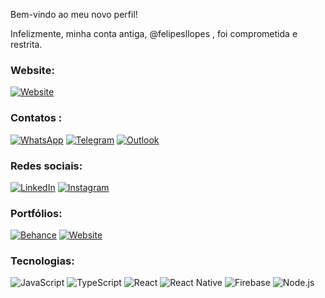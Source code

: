 Bem-vindo ao meu novo perfil!

Infelizmente, minha conta antiga, @felipesllopes , foi comprometida e restrita. 

### Website:

[![Website](https://img.shields.io/badge/felipelopesdev.com.br-0078D4?logo=internet-explorer&logoColor=white)](https://felipelopesdev.com.br)


### Contatos <a name="contact"></a>: 

[![WhatsApp](https://img.shields.io/badge/WhatsApp-25D366?logo=whatsapp&logoColor=white)](https://wa.me/5521970733224)
[![Telegram](https://img.shields.io/badge/Telegram-2CA5E0?logo=telegram&logoColor=white)](https://t.me/Felipesllopes)
[![Outlook](https://img.shields.io/badge/Outlook-0078D4?logo=microsoft-outlook&logoColor=white)](mailto:contato@felipelopesdev.com.br)

### Redes sociais:

[![LinkedIn](https://img.shields.io/badge/LinkedIn-blue?logo=linkedin)](https://linkedin.com/in/felipe-lopes-b76075200/)
[![Instagram](https://img.shields.io/badge/Instagram-E4405F?logo=instagram&logoColor=white)](https://instagram.com/felipesl.dev)

### Portfólios:

[![Behance](https://img.shields.io/badge/Behance-1769ff?logo=behance&logoColor=white)](https://www.behance.net/felipesllopes)
[![Website](https://img.shields.io/badge/Websites-0078D4?logo=internet-explorer&logoColor=white)](https://felipelopesdev.com.br/#portfolio)

### Tecnologias:

![JavaScript](https://img.shields.io/badge/JavaScript-F7DF1E?logo=javascript&logoColor=black)
![TypeScript](https://img.shields.io/badge/TypeScript-007ACC?logo=typescript&logoColor=white)
![React](https://img.shields.io/badge/React-20232A?logo=react&logoColor=61DAFB)
![React Native](https://img.shields.io/badge/React_Native-20232A?logo=react&logoColor=61DAFB)
![Firebase](https://img.shields.io/badge/Firebase-FFCA28?logo=firebase&logoColor=black)
![Node.js](https://img.shields.io/badge/Node.js-339933?logo=node.js&logoColor=white)



